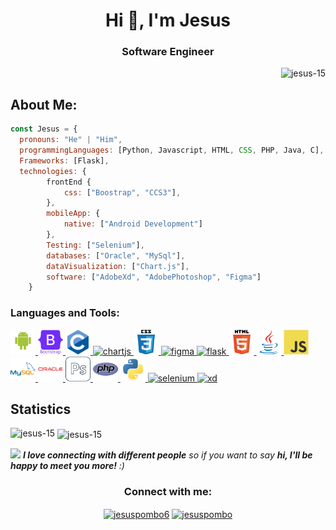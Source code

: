<h1 align="center">Hi 👋, I'm Jesus</h1>
<h3 align="center">Software Engineer</h3>

<p align="right"> <img src="https://komarev.com/ghpvc/?username=jesus-15&label=Profile%20views&color=0e75b6&style=flat" alt="jesus-15" /> </p>

## About Me:
```javascript
const Jesus = {
  pronouns: "He" | "Him",
  programmingLanguages: [Python, Javascript, HTML, CSS, PHP, Java, C],
  Frameworks: [Flask],
  technologies: {
        frontEnd {
            css: ["Boostrap", "CCS3"],
        },
        mobileApp: {
            native: ["Android Development"]
        },
        Testing: ["Selenium"],
        databases: ["Oracle", "MySql"],
        dataVisualization: ["Chart.js"],
        software: ["AdobeXd", "AdobePhotoshop", "Figma"]
    }                    
```

<!--
<a href="https://twitter.com/xtenzq" target="blank"><img align="left" src="icons/twitter.svg" alt="xtenzq" width="22px" /></a>
<a href="https://linkedin.com/in/xtenzq" target="blank"><img align="left" src="icons/linkedin.svg" alt="xtenzq" width="22px" /></a>
<a href="https://fb.com/nrusetski" target="blank"><img align="left" src="icons/facebook.svg" alt="xtenzq" width="22px" /></a>
-->

<h3 align="left">Languages and Tools:</h3>
<p align="left"> <a href="https://developer.android.com" target="_blank"> <img src="https://raw.githubusercontent.com/devicons/devicon/master/icons/android/android-original-wordmark.svg" alt="android" width="40" height="40"/> </a> <a href="https://getbootstrap.com" target="_blank"> <img src="https://raw.githubusercontent.com/devicons/devicon/master/icons/bootstrap/bootstrap-plain-wordmark.svg" alt="bootstrap" width="40" height="40"/> </a> <a href="https://www.cprogramming.com/" target="_blank"> <img src="https://raw.githubusercontent.com/devicons/devicon/master/icons/c/c-original.svg" alt="c" width="40" height="40"/> </a> <a href="https://www.chartjs.org" target="_blank"> <img src="https://www.chartjs.org/media/logo-title.svg" alt="chartjs" width="40" height="40"/> </a> <a href="https://www.w3schools.com/css/" target="_blank"> <img src="https://raw.githubusercontent.com/devicons/devicon/master/icons/css3/css3-original-wordmark.svg" alt="css3" width="40" height="40"/> </a> <a href="https://www.figma.com/" target="_blank"> <img src="https://www.vectorlogo.zone/logos/figma/figma-icon.svg" alt="figma" width="40" height="40"/> </a> <a href="https://flask.palletsprojects.com/" target="_blank"> <img src="https://www.vectorlogo.zone/logos/pocoo_flask/pocoo_flask-icon.svg" alt="flask" width="40" height="40"/> </a> <a href="https://www.w3.org/html/" target="_blank"> <img src="https://raw.githubusercontent.com/devicons/devicon/master/icons/html5/html5-original-wordmark.svg" alt="html5" width="40" height="40"/> </a> <a href="https://www.java.com" target="_blank"> <img src="https://raw.githubusercontent.com/devicons/devicon/master/icons/java/java-original.svg" alt="java" width="40" height="40"/> </a> <a href="https://developer.mozilla.org/en-US/docs/Web/JavaScript" target="_blank"> <img src="https://raw.githubusercontent.com/devicons/devicon/master/icons/javascript/javascript-original.svg" alt="javascript" width="40" height="40"/> </a> <a href="https://www.mysql.com/" target="_blank"> <img src="https://raw.githubusercontent.com/devicons/devicon/master/icons/mysql/mysql-original-wordmark.svg" alt="mysql" width="40" height="40"/> </a> <a href="https://www.oracle.com/" target="_blank"> <img src="https://raw.githubusercontent.com/devicons/devicon/master/icons/oracle/oracle-original.svg" alt="oracle" width="40" height="40"/> </a> <a href="https://www.photoshop.com/en" target="_blank"> <img src="https://raw.githubusercontent.com/devicons/devicon/master/icons/photoshop/photoshop-line.svg" alt="photoshop" width="40" height="40"/> </a> <a href="https://www.php.net" target="_blank"> <img src="https://raw.githubusercontent.com/devicons/devicon/master/icons/php/php-original.svg" alt="php" width="40" height="40"/> </a> <a href="https://www.python.org" target="_blank"> <img src="https://raw.githubusercontent.com/devicons/devicon/master/icons/python/python-original.svg" alt="python" width="40" height="40"/> </a> <a href="https://www.selenium.dev" target="_blank"> <img src="https://raw.githubusercontent.com/detain/svg-logos/780f25886640cef088af994181646db2f6b1a3f8/svg/selenium-logo.svg" alt="selenium" width="40" height="40"/> </a> <a href="https://www.adobe.com/products/xd.html" target="_blank"> <img src="https://cdn.worldvectorlogo.com/logos/adobe-xd.svg" alt="xd" width="40" height="40"/> </a> </p



<!-- - 🔭 I’m currently working on ...
- 🌱 I’m currently learning ...
- 👯 I’m looking to collaborate on ...
- 🤔 I’m looking for help with ...
- 💬 Ask me about ...
- 📫 How to reach me: ...
- 😄 Pronouns: ...
- ⚡ Fun fact: ...
- 📄 Check my CV and website for more info;

Recent achievements 🏆
🏆 2021 KIEE 52nd Summer Conference Excellence Award (as co-author); -->



## Statistics
  
<p><img align="left" src="https://github-readme-stats.vercel.app/api/top-langs?username=jesus-15&show_icons=true&theme=dark&layout=compact" alt="jesus-15" /></p>

<p>&nbsp;<img align="center" src="https://github-readme-stats.vercel.app/api?username=jesus-15&show_icons=true&theme=dark" alt="jesus-15" /></p>



<img src="https://media.giphy.com/media/LnQjpWaON8nhr21vNW/giphy.gif" width="60"> <em><b>I love connecting with different people</b> so if you want to say <b>hi, I'll be happy to meet you more!</b> :)</em>

<h3 align="center">Connect with me:</h3>
<p align="center">
<a href="https://twitter.com/jesuspombo6" target="blank"><img align="center" src="https://raw.githubusercontent.com/rahuldkjain/github-profile-readme-generator/master/src/images/icons/Social/twitter.svg" alt="jesuspombo6" height="30" width="40" /></a>
<a href="https://linkedin.com/in/jesuspombo" target="blank"><img align="center" src="https://raw.githubusercontent.com/rahuldkjain/github-profile-readme-generator/master/src/images/icons/Social/linked-in-alt.svg" alt="jesuspombo" height="30" width="40" /></a>
</p>






